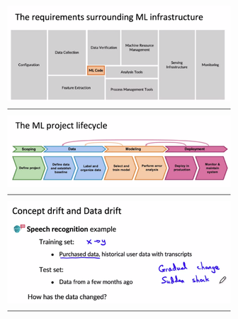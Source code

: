![image1](https://github.com/AyaKhaledYousef/Machine-Learning-Engineering-for-Production-MLOps-Specialization/blob/main/1-%20Introduction%20to%20Machine%20Learning%20in%20Production/Week%201/1.png)
______________________________________________________________________________________________________________________________
![image2](https://github.com/AyaKhaledYousef/Machine-Learning-Engineering-for-Production-MLOps-Specialization/blob/main/1-%20Introduction%20to%20Machine%20Learning%20in%20Production/Week%201/2.png)
______________________________________________________________________________________________________________________________
![image3](https://github.com/AyaKhaledYousef/Machine-Learning-Engineering-for-Production-MLOps-Specialization/blob/main/1-%20Introduction%20to%20Machine%20Learning%20in%20Production/Week%201/3.png)
______________________________________________________________________________________________________________________________
